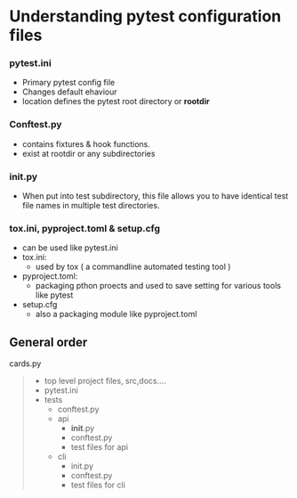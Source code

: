 # Understanding pytest configuration files

### pytest.ini

* Primary pytest config file
* Changes default ehaviour
* location defines the pytest root directory or **rootdir**

### Conftest.py

* contains fixtures & hook functions.
* exist at rootdir or any subdirectories

### __init__.py

* When put into test subdirectory, this file allows you to have identical test file names in multiple test directories.

### tox.ini, pyproject.toml & setup.cfg

* can be used like pytest.ini
* tox.ini:
  * used by tox ( a commandline automated testing tool )
* pyproject.toml:
  * packaging pthon proects and used to save setting for various tools like pytest
* setup.cfg
  * also a packaging module like pyproject.toml

## General order

cards.py

> - top level project files, src,docs....
> - pytest.ini
> - tests
>   - conftest.py
>   - api
>     - __init__.py
>     - conftest.py
>     - test files for api
>   - cli
>     - init.py
>     - conftest.py
>     - test files for cli
